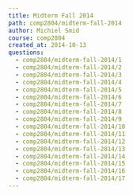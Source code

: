 ```yaml
---
title: Midterm Fall 2014
path: comp2804/midterm-fall-2014
author: Michiel Smid
course: comp2804
created_at: 2014-10-13
questions:
  - comp2804/midterm-fall-2014/1
  - comp2804/midterm-fall-2014/2
  - comp2804/midterm-fall-2014/3
  - comp2804/midterm-fall-2014/4
  - comp2804/midterm-fall-2014/5
  - comp2804/midterm-fall-2014/6
  - comp2804/midterm-fall-2014/7
  - comp2804/midterm-fall-2014/8
  - comp2804/midterm-fall-2014/9
  - comp2804/midterm-fall-2014/10
  - comp2804/midterm-fall-2014/11
  - comp2804/midterm-fall-2014/12
  - comp2804/midterm-fall-2014/13
  - comp2804/midterm-fall-2014/14
  - comp2804/midterm-fall-2014/15
  - comp2804/midterm-fall-2014/16
  - comp2804/midterm-fall-2014/17
---
```

